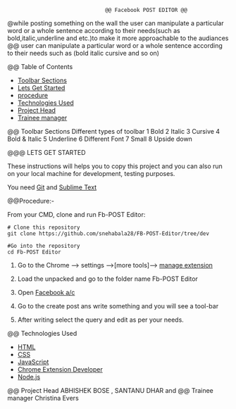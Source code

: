                                    @@ Facebook POST EDITOR @@

@while posting something on the wall the user can manipulate a particular word or a whole sentence according to their needs(such as bold,italic,underline and etc.)to make it more approachable to the audiances
@@ user can manipulate a particular word or a whole sentence according to their needs such as (bold italic cursive and so on)

<p align="center">


</p>

@@ Table of Contents
- [Toolbar Sections](#sections)
- [Lets Get Started](#getting-started)
- [procedure](#how-to-use)
- [Technologies Used](#technologies-used)
- [Project Head](#project-head)
- [Trainee manager](#trainne-manager)

@@ Toolbar Sections
    Different types of toolbar
1 Bold
2 Italic
3 Cursive
4 Bold & Italic
5 Underline
6 Different Font
7 Small
8 Upside down

@@@ LETS GET STARTED

These  instructions will helps you to copy this project  and you can also run on your local machine for development, testing purposes.

You need [Git](https://git-scm.com) and [Sublime Text](https://www.sublimetext.com/3) 

@@Procedure:-

From your CMD, clone and run Fb-POST Editor:

```Gitbash
# Clone this repository
git clone https://github.com/snehabala28/FB-POST-Editor/tree/dev

#Go into the repository
cd Fb-POST Editor
```

1. Go to the Chrome --> settings -->[more tools]--> [manage extension](chrome://extensions/)

2. Load the unpacked and go to the folder name Fb-POST Editor

3. Open [Facebook a/c](https://www.facebook.com/)

4. Go to the create post ans write something and you will see a tool-bar 

5. After writing select the query and edit  as per your needs.

@@ Technologies Used 

- [HTML](https://www.w3schools.com/html/)
- [CSS](https://www.w3schools.com/css/)
- [JavaScript](https://www.w3schools.com/js/DEFAULT.asp)
- [Chrome Extension Developer](https://developer.chrome.com/)
- [Node.js](https://nodejs.org/en/)

@@ Project Head
ABHISHEK BOSE , SANTANU DHAR
 and
@@ Trainee manager
   Christina Evers
   

